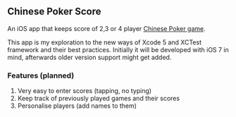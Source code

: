 Chinese Poker Score
-------------------

An iOS app that keeps score of 2,3 or 4 player [Chinese Poker game](http://en.wikipedia.org/wiki/Chinese_poker).

This app is my exploration to the new ways of Xcode 5 and XCTest framework and their best practices. Initially it will be developed with iOS 7 in mind, afterwards older version support might get added.

### Features (planned)

1. Very easy to enter scores (tapping, no typing)
2. Keep track of previously played games and their scores
3. Personalise players (add names to them)

